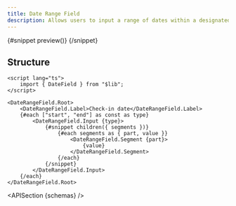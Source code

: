 ```yaml
---
title: Date Range Field
description: Allows users to input a range of dates within a designated field.
---
```


<script>
	import { APISection, ComponentPreviewV2, DateRangeFieldDemo } from '$lib/components/index.js'
	export let schemas;
</script>

<ComponentPreviewV2 name="date-range-field-demo" comp="Date Range Field">

{#snippet preview()}
<DateRangeFieldDemo />
{/snippet}

</ComponentPreviewV2>

## Structure

```svelte
<script lang="ts">
	import { DateField } from "$lib";
</script>

<DateRangeField.Root>
	<DateRangeField.Label>Check-in date</DateRangeField.Label>
	{#each ["start", "end"] as const as type}
		<DateRangeField.Input {type}>
			{#snippet children({ segments })}
				{#each segments as { part, value }}
					<DateRangeField.Segment {part}>
						{value}
					</DateRangeField.Segment>
				{/each}
			{/snippet}
		</DateRangeField.Input>
	{/each}
</DateRangeField.Root>
```

<APISection {schemas} />
